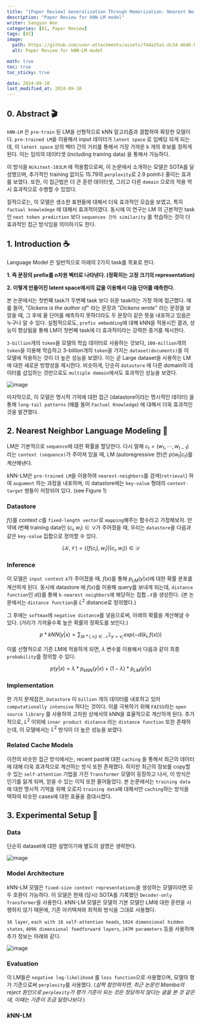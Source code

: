 ```yaml
---
title: "[Paper Review] Generalization Through Memorization: Nearest Neighbor Language Models"
description: "Paper Review for kNN-LM model"
writer: Sangyun Won
categories: [AI, Paper Review]
tags: [AI]
image:
  path: https://github.com/user-attachments/assets/f44a25a1-dc34-46d6-b024-8a1a881f5953
  alt: Paper Review for kNN-LM model

math: true
toc: true
toc_sticky: true

date: 2024-09-10
last_modified_at: 2024-09-10
---
```


## 0. Abstract 🎬

`kNN-LM` 은 `pre-train` 된 LM을 선형적으로 kNN 알고리즘과 결합하여 확장한 모델이다. `pre-trained LM`을 이용해서 input 데이터가 `latent space` 로 임베딩 되게 되는데, 이 `latent space` 상의 벡터 간의 거리를 통해서 가장 가까운 k 개의 후보를 정하게 된다. 이는 임의의 데이터셋 (including training data) 을 통해서 가능하다.

이 방식을 `Wikitext-103LM` 에 적용함으로써, 이 논문에서 소개하는 모델은 SOTA를 달성했으며, 추가적인 training 없이도 15.79의 `perplexity`로 2.9 point나 줄이는 효과를 보였다. 또한, 이 접근법은 더 큰 훈련 데이터셋, 그리고 다른 `domain` 으로의 적용 역시 효과적으로 수행할 수 있었다.

질적으로는, 이 모델은 생소한 표현들에 대해서 더욱 효과적인 모습을 보였고, 특히 `factual knowledege` 에 대해서 효과적이였다. 동시에 이 연구는 LM 의 근본적인 task 인 `next token prediction` 보다 `sequences 간의 similarity` 를 학습하는 것이 더 효과적인 접근 방식임을 의미하기도 한다.

## 1. Introduction ☕️

Language Model 은 일반적으로 아래의 2가지 task를 목표로 한다.

**1. 즉 문장의 prefix를 n차원 벡터로 나타낸다. (정확히는 고정 크기의 representation)**

**2. 이렇게 만들어진 latent space에서의 값을 이용해서 다음 단어를 예측한다.**

본 논문에서는 첫번째 task가 두번째 task 보다 쉬운 task라는 가정 하에 접근했다. 예를 들어, "_Dickens is the author of_" 라는 문장과 "_Dickens wrote_" 라는 문장을 보았을 때, 그 후에 올 단어를 예측하지 못하더라도 두 문장이 같은 뜻을 내포하고 있음은 누구나 알 수 있다. 실험적으로도, `prefix embedding`에 대해 kNN을 적용시킨 결과, 성능이 향상됨을 통해 LM이 첫번째 task에 더 효과적이라는 강력한 증거를 제시한다.

`3-billion`개의 `token`을 모델의 학습 데이터로 사용하는 것보다, `100-million`개의 `token`을 이용해 학습하고 3-billion개의 `token`을 가지는 `dataset(documents)`을 이 모델에 적용하는 것이 더 높은 성능을 보였다. 이는 곧 Large dataset을 사용하는 LM에 대한 새로운 방향성을 제시한다. 비슷하게, 단순히 `datastore` 에 다른 domain의 데이터를 삽입하는 것만으로도 `multiple domain`에서도 효과적인 성능을 보였다.

![image](https://github.com/user-attachments/assets/f44a25a1-dc34-46d6-b024-8a1a881f5953)

마지막으로, 이 모델은 명시적 기억에 대한 접근 (datastore이라는 명시적인 데이터) 을 통해 `long-tail patterns` (예를 들어 `Factual Knowledge`) 에 대해서 더욱 효과적인 것을 발견했다.

## 2. Nearest Neighbor Language Modeling 🧐

LM은 기본적으로 `sequence`에 대한 확률을 할당한다. 다시 말해 $c_t = (w_1, \cdots , w_{t-1})$ 라는 `context (sequence)`가 주어져 있을 때, LM (autoregressive 한)은
$p(w_t|c_t)$를 계산해낸다.

*k*NN-LM은 `pre-trained LM`을 이용하여 `nearest-neighbors`를 검색(`retrieval`) 하여 `augument` 하는 과정을 내포하며, 이 datastore에는 `key-value` 형태의 `context-target` 쌍들이 저장되어 있다. (see Figure 1)

### Datastore

$f()$를 context $c$를 `fixed-length vector`로 `mapping`해주는 함수라고 가정해보자. 만약에 i번째 training data인 $(c_i, w_i) \in \mathcal{D}$가 주어졌을 때, 우리는 `datastore`을 다음과 같은 `key-value` 집합으로 정의할 수 있다.

$$
(\mathcal{K}, \mathcal{V}) = \{(f(c_i), w_i)|(c_i, w_i)\} \in \mathcal{D}
$$

### Inference

이 모델은 `input context` $x$가 주어졌을 때, $f(x)$를 통해 $p_{LM}(y|x)$에 대한 확률 분포를 계산하게 된다. 동시에 datastore 에 $f(x)$를 이용해 query를 보내게 되는데, `distance function`인 $d()$를 통해 `k-nearest neighbors`에 해당하는 집합 $\mathcal{N}$을 생성한다.
(본 논문에서는 `distance function`을 $L^2$ distance로 정의했다.)

그 후에는 `softmax`에 `negative distance`를 넣음으로써, 아래의 확률을 계산해낼 수 있다. (거리가 가까울수록 높은 확률의 정확도를 보인다.)

$$
p*{kNN}(y|x) \propto \sum_{(k*i, v_i) \in \mathcal{N}}{\mathbb{1}_{y=v_i} \, exp(-d(k_i, f(x)))}
$$

이를 선형적으로 기존 LM에 적용하게 되면, $\lambda$ 변수를 이용해서 다음과 같이 최종 `probability`를 정의할 수 있다.

$$p(y|x) = \lambda * p_{kNN}(y|x) + (1 - \lambda) * p_{LM}(y|x)$$

### Implementation

한 가지 문제점은, `Datastore` 이 `billion` 개의 데이터를 내포하고 있어 `computationally intensive` 하다는 것이다. 이를 극복하기 위해 `FAISS`라는 `open source library` 를 사용하여 고차원 상에서의 kNN을 효율적으로 계산하게 된다. 추가적으로, $L^2$ 이외에 `inner product distance` 라는 `distance function` 또한 존재하는데, 이 모델에서는 $L^2$ 방식이 더 높은 성능을 보였다.

### Related Cache Models

이전의 비슷한 접근 방식에서는, recent past에 대한 `caching` 을 통해서 최근의 데이터에 대해 더욱 효과적으로 계산하는 방식 또한 존재했다. 하지만 최근의 정보를 copy할 수 있는 `self-attention` 기법을 가진 `Transformer` 모델이 등장하고 나서, 이 방식은 인기를 잃게 되며, 얻을 수 있는 이익 또한 줄어들었다. 본 논문에서는 `training data`에 대한 명시적 기억을 위해 오로지 `training data`에 대해서만 `caching`하는 방식을 택하여 비슷한 cases에 대한 효율을 증대시켰다.

## 3. Experimental Setup 🥽

### Data

단순히 dataset에 대한 설명이기에 별도의 설명은 생략한다.

![image](https://github.com/user-attachments/assets/61a7608f-8383-4799-b01c-fdd0bd523ff9)

### Model Architecture

*k*NN-LM 모델은 `fixed-size context representations`을 생성하는 모델이라면 모두 호환이 가능하다. 이 모델은 현재 (당시) SOTA를 기록했던 `Decoder-only Transformer`을 사용한다. *k*NN-LM 모델은 모델의 기본 모델인 LM에 대한 훈련을 시행하지 않기 때문에, 기존 아키텍쳐와 최적화 방식을 그대로 사용했다.

`16 layer`, `each with 16 self-attention heads`, `1024 dimensional hidden states`, `4096 dimensional feedforward layers`, `247M parameters` 등을 사용하며 추가 정보는 아래와 같다.

![image](https://github.com/user-attachments/assets/0389fbaa-e033-4f79-9977-b2956de075fd)

### Evaluation

이 LM들은 `negative log-likelihood` 를 `loss function`으로 사용했으며, 모델의 평가 기준으로써 `perplexity`를 사용했다. (_살짝 첨언하자면, 최근 논문인 Mamba의 reject 원인으로 `perplexity`가 평가 기준이 되는 것은 정당하지 않다는 글을 본 것 같은데, 이때는 기준이 조금 달랐나보다._)

### *k*NN-LM

<head>
  <meta property="og:title" content="Your Blog Title" />
  <meta property="og:description" content="A description of your blog or link." />
  <meta property="og:image" content="https://www.google.com/url?sa=i&url=https%3A%2F%2Fko.m.wikipedia.org%2Fwiki%2F%25ED%258C%258C%25EC%259D%25BC%3ACc.logo.circle.svg&psig=AOvVaw1JoW2iBPCKajjYfedhSweQ&ust=1726653799993000&source=images&cd=vfe&opi=89978449&ved=0CBQQjRxqFwoTCKCBn-XcyYgDFQAAAAAdAAAAABAE" />
  <meta property="og:url" content="https://comibear.kr" />
  <meta name="twitter:card" content="summary_large_image" />
</head>
